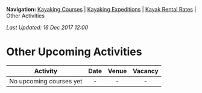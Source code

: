 **Navigation:** [Kayaking Courses](index) &#124; [Kayaking Expeditions](expedition) &#124; [Kayak Rental Rates](rental) &#124; Other Activities

_Last Updated: 16 Dec 2017 12:00_
# Other Upcoming Activities

Activity | Date | Venue | Vacancy
:---:|:---:|:---:|:---:
No upcoming courses yet|-|-|-

